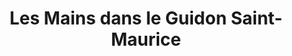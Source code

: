 ---
title: "Les Mains dans le Guidon Saint-Maurice"
url: /lille/les-mains-dans-le-guidon-saint-maurice/
shop: vélo
---